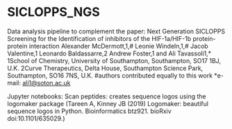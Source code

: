 # SICLOPPS_NGS

Data analysis pipeline to complement the paper: 
Next Generation SICLOPPS Screening for the Identification of inhibitors of the HIF-1a/HIF-1b protein-protein interaction 
Alexander McDermott,1,# Leonie Windeln,1,# Jacob Valentine,1 Leonardo Baldassarre,2 Andrew Foster,1 and Ali Tavassoli1,* 
1School of Chemistry, University of Southampton, Southampton, SO17 1BJ, U.K. 
2Curve Therapeutics, Delta House, Southampton Science Park, Southampton, SO16 7NS, U.K. 
#authors contributed equally to this work 
*e-mail: ali1@soton.ac.uk 

Jupyter notebooks:
Scan peptides: creates sequence logos using the logomaker package (Tareen A, Kinney JB (2019) Logomaker: beautiful sequence logos in Python. Bioinformatics btz921. bioRxiv doi:10.1101/635029.)
